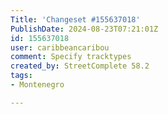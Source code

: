```yaml
---
Title: 'Changeset #155637018'
PublishDate: 2024-08-23T07:21:01Z
id: 155637018
user: caribbeancaribou
comment: Specify tracktypes
created_by: StreetComplete 58.2
tags:
- Montenegro

---
```

